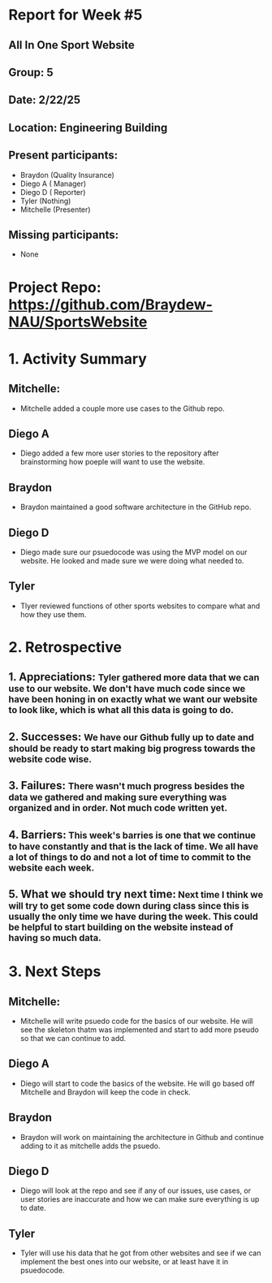 # Report for Week #5

## All In One Sport Website
## Group: 5
## Date: 2/22/25
## Location: Engineering Building
## Present participants: 
- Braydon (Quality Insurance)
- Diego A ( Manager)
- Diego D ( Reporter)
- Tyler (Nothing)
- Mitchelle (Presenter)
## Missing participants: 
- None


# Project Repo: https://github.com/Braydew-NAU/SportsWebsite

# 1. Activity Summary 
## Mitchelle:
-  Mitchelle added a couple more use cases to the Github repo. 
## Diego A
- Diego added a few more user stories to the repository after brainstorming how poeple will want to use the website.  
## Braydon
- Braydon maintained a good software architecture in the GitHub repo.
## Diego D
- Diego made sure our psuedocode was using the MVP model on our website. He looked and made sure we were doing what needed to. 
## Tyler
-  Tlyer reviewed functions of other sports websites to compare what and how they use them.


# 2. Retrospective

## 1. Appreciations: <small>Tyler gathered more data that we can use to our website. We don't have much code since we have been honing in on exactly what we want our website to look like, which is what all this data is going to do.</small>
## 2. Successes: <small>We have our Github fully up to date and should be ready to start making big progress towards the website code wise. </small>
## 3. Failures: <small>There wasn't much progress besides the data we gathered and making sure everything was organized and in order. Not much code written yet. </small>
## 4. Barriers:<small> This week's barries is one that we continue to have constantly and that is the lack of time. We all have a lot of things to do and not a lot of time to commit to the website each week. </small>
## 5. What we should try next time:<small> Next time I think we will try to get some code down during class since this is usually the only time we have during the week. This could be helpful to start building on the website instead of having so much data.  </small>

# 3. Next Steps

## Mitchelle:
- Mitchelle will write psuedo code for the basics of our website. He will see the skeleton thatm was implemented and start to add more pseudo so that we can continue to add.  
## Diego A
- Diego will start to code the basics of the website. He will go based off Mitchelle and Braydon will keep the code in check.  
## Braydon
-  Braydon will work on maintaining the architecture in Github and continue adding to it as mitchelle adds the psuedo.  
## Diego D
- Diego will look at the repo and see if any of our issues, use cases, or user stories are inaccurate and how we can make sure everything is up to date.  
## Tyler
- Tyler will use his data that he got from other websites and see if we can implement the best ones into our website, or at least have it in psuedocode. 






